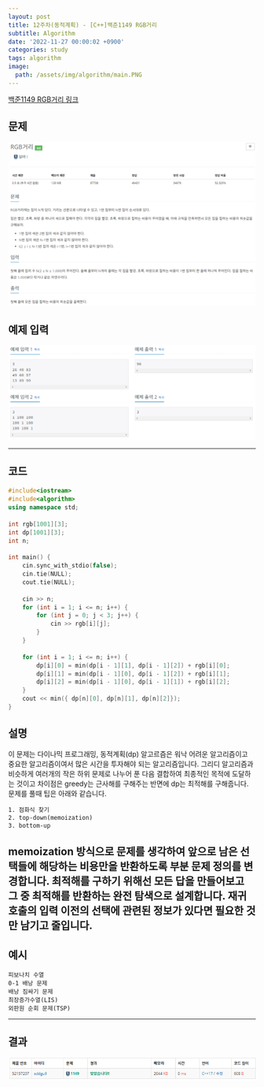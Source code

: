 ```yaml
---
layout: post
title: 12주차(동적계획) - [C++]백준1149 RGB거리
subtitle: Algorithm
date: '2022-11-27 00:00:02 +0900'
categories: study
tags: algorithm
image:
  path: /assets/img/algorithm/main.PNG
---
```


[백준1149 RGB거리 링크](https://www.acmicpc.net/problem/1149)

<!--more-->

## 문제
![문제](/assets/img/algorithm/12주차/문제-RGB거리.PNG)

## 예제 입력
![예제](/assets/img/algorithm/12주차/예제-RGB거리.PNG)

---

## 코드
```cpp
#include<iostream>
#include<algorithm>
using namespace std;

int rgb[1001][3];
int dp[1001][3];
int n;

int main() {
    cin.sync_with_stdio(false);
    cin.tie(NULL);
    cout.tie(NULL);

    cin >> n;
    for (int i = 1; i <= n; i++) {
        for (int j = 0; j < 3; j++) {
            cin >> rgb[i][j];
        } 
    }

    for (int i = 1; i <= n; i++) {
        dp[i][0] = min(dp[i - 1][1], dp[i - 1][2]) + rgb[i][0];
        dp[i][1] = min(dp[i - 1][0], dp[i - 1][2]) + rgb[i][1];
        dp[i][2] = min(dp[i - 1][0], dp[i - 1][1]) + rgb[i][2];
    }
    cout << min({ dp[n][0], dp[n][1], dp[n][2]});
}
```
## 설명
이 문제는 다이나믹 프로그래밍, 동적계획(dp) 알고르즘은 워낙 어려운 알고리즘이고 중요한 알고리즘이여서 많은 시간을 투자해야 되는 알고리즘입니다.
그리디 알고리즘과 비슷하게 여러개의 작은 하위 문제로 나누어 푼 다음 결합하여 최종적인 목적에 도달하는 것이고 차이점은 greedy는 근사해를 구해주는 반면에 dp는 최적해를 구해줍니다.
문제를 풀때 팁은 아래와 같습니다.
 ```
 1. 점화식 찾기
 2. top-down(memoization) 
 3. bottom-up
 ```
memoization 방식으로 문제를 생각하여 앞으로 남은 선택들에 해당하는 비용만을 반환하도록 부분 문제 정의를 변경합니다.
최적해를 구하기 위해선 모든 답을 만들어보고 그 중 최적해를 반환하는 완전 탐색으로 설계합니다.
재귀 호출의 입력 이전의 선택에 관련된 정보가 있다면 필요한 것만 남기고 줄입니다.
---

## 예시
```
피보나치 수열
0-1 배낭 문제
배낭 짐싸기 문제
최장증가수열(LIS)
외판원 순회 문제(TSP)
```

---

## 결과
![결과](/assets/img/algorithm/12주차/결과-RGB거리.PNG)